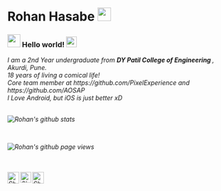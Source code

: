 # Rohan Hasabe&nbsp;<img src="https://github.com/TheDudeThatCode/TheDudeThatCode/blob/master/Assets/Mario_Hello_Big.gif" width="30px">

### <img src="https://github.com/TheDudeThatCode/TheDudeThatCode/blob/master/Assets/Hi.gif" width="29px"> Hello world!&nbsp;<img src="https://github.com/TheDudeThatCode/TheDudeThatCode/blob/master/Assets/Earth.gif" width="24px">

<p>
  <em>
    I am a 2nd Year undergraduate from <b>DY Patil College of Engineering </b>, Akurdi, Pune</a>. <br>
    18 years of living a comical life! <br>
    Core team member at https://github.com/PixelExperience and https://github.com/AOSAP <br>
    I Love Android, but iOS is just better xD <br>
    


<br>


![Rohan's github stats](https://github-readme-stats.vercel.app/api?username=Hasaber8&show_icons=true&hide_border=true)

<br>

![Rohan's github page views](https://komarev.com/ghpvc/?username=Hasaber8)


<br>
<br>

  <a href="https://twitter.com/Hasaber8">
    <img align="left" alt="Shubhamdeep Jha | Twitter" width="26px" src="https://github.com/TheDudeThatCode/TheDudeThatCode/blob/master/Assets/Twitter.svg" />
  </a>
  <a href="https://www.instagram.com/Hasaber8/">
    <img align="left" alt="Shubhamdeep Jha | Instagram" width="24px" src="https://github.com/TheDudeThatCode/TheDudeThatCode/blob/master/Assets/Instagram.svg" />
  </a>
  <a href="mailto:rohanhasabe8@gmail.com">
    <img align="left" alt="Shubhamdeep Jha | Gmail" width="26px" src="https://github.com/TheDudeThatCode/TheDudeThatCode/blob/master/Assets/Gmail.svg" />
  </a>

<br><br><br><br>

<!-- Thanks to :- ⭐️ From [TheDudeThatCode](https://github.com/TheDudeThatCode) -->
